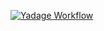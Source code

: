 [![Yadage Workflow](https://img.shields.io/badge/run_yadage-fullchain-lhe-4187AD.svg)](https://recast-control.cern.ch/sandbox?toplevel=from-github%2Fatlasexamples%2Ffullchainderiv&workflow=straight_atlas.yml&pars=%7B%22nevents%22%3A+100%2C+%22simulation_seed%22%3A+9876%2C+%22DSID%22%3A+123456%2C+%22param_card%22%3A+%22%2Fcode%2Ftests%2Fparam_card.dat%22%2C+%22proc_card%22%3A+%22%2Fcode%2Ftests%2Fproc_card.dat%22%2C+%22generate_seed%22%3A+1234%7D&outputs=)

